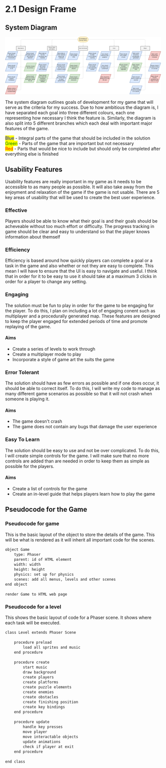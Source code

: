 # 2.1 Design Frame

## System Diagram

![System Diagram](<../.gitbook/assets/WHAT.drawio (1).png>)

The system diagram outlines goals of development for my game that will serve as the criteria for my success. Due to how ambitious the diagram is, I have separated each goal into three different colours, each one representing how necessary I think the feature is. Similarly, the diagram is also split into 5 different branches which each deal with important major features of the game.

<mark style="color:blue;">Blue</mark> - Integral parts of the game that should be included in the solution\
<mark style="color:green;">Green</mark> - Parts of the game that are important but not necessary\
<mark style="color:red;">Red</mark> - Parts that would be nice to include but should only be completed after everything else is finished

## Usability Features

Usability features are really important in my game as it needs to be accessible to as many people as possible. It will also take away from the enjoyment and relaxation of the game if the game is not usable. There are 5 key areas of usability that will be used to create the best user experience.

### Effective

Players should be able to know what their goal is and their goals should be acheveable without too much effort or difficulty. The progress tracking in game should be clear and easy to understand so that the player knows information about themself

### Efficiency

Efficiency is based around how quickly players can complete a goal or a task in the game and also whether or not they are easy to complete. This mean I will have to ensure that the UI is easy to navigate and useful. I think that in order for it to be easy to use it should take at a maximum 3 clicks in order for a player to change any setting. &#x20;

### Engaging

The solution must be fun to play in order for the game to be engaging for the player. To do this, I plan on including a lot of engaging conent such as multiplayer and a procedurally generated map. These features are designed to keep the player engaged for extended periods of time and promote replaying of the game.

#### Aims

* Create a series of levels to work through
* Create a multiplayer mode to play
* Incorporate a style of game art the suits the game

### Error Tolerant

The solution should have as few errors as possible and if one does occur, it should be able to correct itself. To do this, I will write my code to manage as many different game scenarios as possible so that it will not crash when someone is playing it.

#### Aims

* The game doesn't crash
* The game does not contain any bugs that damage the user experience

### Easy To Learn

The solution should be easy to use and not be over complicated. To do this, I will create simple controls for the game. I will make sure that no more controls are added than are needed in order to keep them as simple as possible for the players.

#### Aims

* Create a list of controls for the game
* Create an in-level guide that helps players learn how to play the game

## Pseudocode for the Game

### Pseudocode for game

This is the basic layout of the object to store the details of the game. This will be what is rendered as it will inherit all important code for the scenes.

```
object Game
    type: Phaser
    parent: id of HTML element
    width: width
    height: height
    physics: set up for physics
    scenes: add all menus, levels and other scenes
end object

render Game to HTML web page
```

### Pseudocode for a level

This shows the basic layout of code for a Phaser scene. It shows where each task will be executed.

```
class Level extends Phaser Scene

    procedure preload
        load all sprites and music
    end procedure
    
    procedure create
        start music
        draw background
        create players
        create platforms
        create puzzle elements
        create enemies
        create obstacles
        create finishing position
        create key bindings
    end procedure
    
    procedure update
        handle key presses
        move player
        move interactable objects
        update animations
        check if player at exit
    end procedure
    
end class
```
